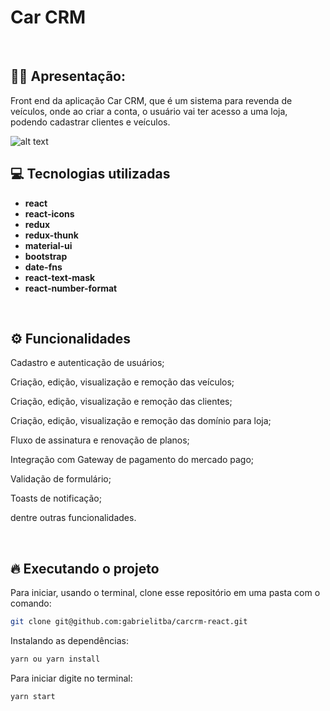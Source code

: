 # Car CRM

&nbsp;

## 🙋‍♂ Apresentação:

Front end da aplicação Car CRM, que é um sistema para revenda de veículos, onde ao criar a conta, o usuário vai ter acesso a uma loja, podendo cadastrar clientes e veículos.

![alt text](https://i.imgur.com/Ridbu9F.gif)

## 💻 Tecnologias utilizadas

- **react**
- **react-icons**
- **redux**
- **redux-thunk**
- **material-ui**
- **bootstrap**
- **date-fns**
- **react-text-mask**
- **react-number-format**

&nbsp;

## ⚙️ Funcionalidades

Cadastro e autenticação de usuários;

Criação, edição, visualização e remoção das veículos;

Criação, edição, visualização e remoção das clientes;

Criação, edição, visualização e remoção das domínio para loja;

Fluxo de assinatura e renovação de planos;

Integração com Gateway de pagamento do mercado pago;

Validação de formulário;

Toasts de notificação;

dentre outras funcionalidades.

&nbsp;

## 🔥️ Executando o projeto

Para iniciar, usando o terminal, clone esse repositório em uma pasta com o comando:

```bash
git clone git@github.com:gabrielitba/carcrm-react.git
```

Instalando as dependências:

```bash
yarn ou yarn install
```

Para iniciar digite no terminal:

```bash
yarn start
```
